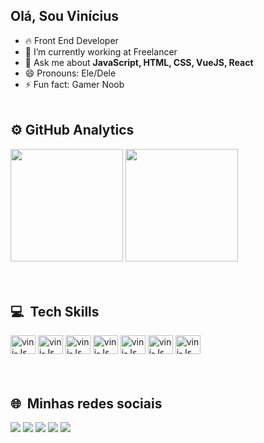 ## Olá, Sou Vinícius
- 🔥 Front End Developer
- 🔭 I’m currently working at Freelancer
- 💬 Ask me about **JavaScript, HTML, CSS, VueJS, React**
- 😄 Pronouns: Ele/Dele
- ⚡ Fun fact: Gamer Noob
<br><br>
<div>
  
  ## ⚙️&nbsp;GitHub Analytics<br>
  <img height="180em" src="https://github-readme-stats.vercel.app/api?username=soares-vinicius&show_icons=true&theme=dark"/>
  <img height="180em" src="https://github-readme-stats.vercel.app/api/top-langs/?username=anuraghazra&layout=compact&theme=dark"/>
</div>


<div style="display: inline_block"><br><br>
  
## 💻 &nbsp;Tech Skills<br> 
  <img aligne="center" alt="vini-Js" height="30" width="40" src="https://cdn.jsdelivr.net/gh/devicons/devicon/icons/html5/html5-original.svg"/>
  <img aligne="center" alt="vini-Js" height="30" width="40" src="https://cdn.jsdelivr.net/gh/devicons/devicon/icons/css3/css3-original.svg"/>
  <img aligne="center" alt="vini-Js" height="30" width="40" src="https://cdn.jsdelivr.net/gh/devicons/devicon/icons/javascript/javascript-original.svg"/>
  <img aligne="center" alt="vini-Js" height="30" width="40" src="https://cdn.jsdelivr.net/gh/devicons/devicon/icons/vuejs/vuejs-original-wordmark.svg" />
  <img aligne="center" alt="vini-Js" height="30" width="40" src="https://cdn.jsdelivr.net/gh/devicons/devicon/icons/angularjs/angularjs-original.svg" />
  <img aligne="center" alt="vini-Js" height="30" width="40" src="https://cdn.jsdelivr.net/gh/devicons/devicon/icons/react/react-original-wordmark.svg" />
  <img aligne="center" alt="vini-Js" height="30" width="40" src="https://cdn.jsdelivr.net/gh/devicons/devicon/icons/html5/html5-original.svg"/>
  </div>
  <br><br>
  
## 🌐&nbsp; Minhas redes sociais
<div> 
  <a href="https://www.instagram.com/niu.soares/" Target="_blank"><img src="https://img.shields.io/badge/-Instagram-%23E4405F?style=for-the-badge&logo=instagram&logoColor=white" Target="_blank"></a>
 	<a href="https://www.twitch.tv/niu_pixtola" Target="_blank"><img src="https://img.shields.io/badge/Twitch-9146FF?style=for-the-badge&logo=twitch&logoColor=white" Target="_blank"></a>
  <a href = "mailto:soares.vinicius.andrade@gmail.com" Target="_blank"><img src="https://img.shields.io/badge/-Gmail-%23333?style=for-the-badge&logo=gmail&logoColor=white"></a>
  <a href="https://www.linkedin.com/in/vin%C3%ADcius-soares-andrade/" Target="_blank"><img src="https://img.shields.io/badge/-LinkedIn-%230077B5?style=for-the-badge&logo=linkedin&logoColor=white"></a> 
 <a href="https://wa.me/5521971015422" Target="_blank"><img src="https://img.shields.io/badge/WhatsApp-25D366?style=for-the-badge&logo=whatsapp&logoColor=white" ></a> 
</div>



